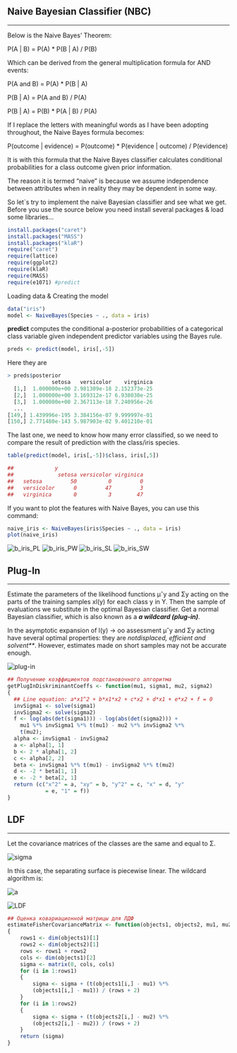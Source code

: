 ## Naive Bayesian Classifier (NBC)
___
Below is the Naive Bayes’ Theorem:

P(A | B) = P(A) * P(B | A) / P(B)

Which can be derived from the general multiplication formula for AND events:

P(A and B) = P(A) * P(B | A)

P(B | A) = P(A and B) / P(A)

P(B | A) = P(B) * P(A | B) / P(A)

If I replace the letters with meaningful words as I have been adopting throughout, the Naive Bayes formula becomes:

P(outcome | evidence) = P(outcome) * P(evidence | outcome) / P(evidence)

It is with this formula that the Naive Bayes classifier calculates conditional probabilities for a class outcome given prior information.

The reason it is termed “naive” is because we assume independence between attributes when in reality they may be dependent in some way.

So let`s try to implement the naive Bayesian classifier and see what we get.
Before you use the source below you need install several packages & load some libraries...

```R
install.packages("caret")
install.packages("MASS")
install.packages("klaR")
require("caret")
require(lattice)
require(ggplot2)
require(klaR)
require(MASS)
require(e1071) #predict
```

Loading data & Creating the model

```R
data("iris")
model <- NaiveBayes(Species ~ ., data = iris)
```

**predict** computes the conditional a-posterior probabilities of a categorical class variable given independent predictor variables using the Bayes rule.

```R
preds <- predict(model, iris[,-5])
```

Here they are

```R
> preds$posterior
              setosa   versicolor    virginica
  [1,]  1.000000e+00 2.981309e-18 2.152373e-25
  [2,]  1.000000e+00 3.169312e-17 6.938030e-25
  [3,]  1.000000e+00 2.367113e-18 7.240956e-26
  ...
[149,] 1.439996e-195 3.384156e-07 9.999997e-01
[150,] 2.771480e-143 5.987903e-02 9.401210e-01
```

The last one, we need to know how many error classified, so we need to compare the result of prediction with the class/iris species.

```R
table(predict(model, iris[,-5])$class, iris[,5])

##             y
##              setosa versicolor virginica
##   setosa         50          0         0
##   versicolor      0         47         3
##   virginica       0          3        47
```

If you want to plot the features with Naive Bayes, you can use this command:

```R
naive_iris <- NaiveBayes(iris$Species ~ ., data = iris)
plot(naive_iris)
```

![b_iris_PL](images/b_iris_PL.png)
![b_iris_PW](images/b_iris_PW.png)
![b_iris_SL](images/b_iris_SL.png)
![b_iris_SW](images/b_iris_SW.png)

## Plug-In
___
Estimate the parameters of the likelihood functions µˆy and Σy acting on the parts of the training samples xl(y) for each class y in Y. Then the sample of evaluations we substitute in the optimal Bayesian classifier. Get a normal Bayesian classifier, which is also known as a _**a wildcard (plug-in)**_.

In the asymptotic expansion of l(y) -> oo assessment µˆy and Σy acting have several optimal properties: they are _*not*displaced, efficient and solvent**_. However, estimates made on short samples may not be accurate enough.

![plug-in](images/plug-in_quadro.png)
```R
## Получение коэффициентов подстановочного алгоритма
getPlugInDiskriminantCoeffs <- function(mu1, sigma1, mu2, sigma2)
{
  ## Line equation: a*x1^2 + b*x1*x2 + c*x2 + d*x1 + e*x2 + f = 0
  invSigma1 <- solve(sigma1)
  invSigma2 <- solve(sigma2)
  f <- log(abs(det(sigma1))) - log(abs(det(sigma2))) +
    mu1 %*% invSigma1 %*% t(mu1) - mu2 %*% invSigma2 %*%
    t(mu2);
  alpha <- invSigma1 - invSigma2
  a <- alpha[1, 1]
  b <- 2 * alpha[1, 2]
  c <- alpha[2, 2]
  beta <- invSigma1 %*% t(mu1) - invSigma2 %*% t(mu2)
  d <- -2 * beta[1, 1]
  e <- -2 * beta[2, 1]
  return (c("x^2" = a, "xy" = b, "y^2" = c, "x" = d, "y"
            = e, "1" = f))
}
```

## LDF
___
Let the covariance matrices of the classes are the same and equal to Σ.

![sigma](images/LDF_sigma.gif)

In this case, the separating surface is piecewise linear. The wildcard algorithm is:

![a](images/LDF_a.gif)

![LDF](images/LDF.png)
```R
## Оценка ковариационной матрицы для ЛДФ
estimateFisherCovarianceMatrix <- function(objects1, objects2, mu1, mu2)
{
	rows1 <- dim(objects1)[1]
	rows2 <- dim(objects2)[1]
	rows <- rows1 + rows2
	cols <- dim(objects1)[2]
	sigma <- matrix(0, cols, cols)
	for (i in 1:rows1)
	{
		sigma <- sigma + (t(objects1[i,] - mu1) %*%
		(objects1[i,] - mu1)) / (rows + 2)
	}
	for (i in 1:rows2)
	{
		sigma <- sigma + (t(objects2[i,] - mu2) %*%
		(objects2[i,] - mu2)) / (rows + 2)
	}
	return (sigma)
}
```
